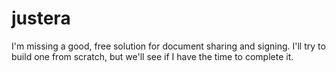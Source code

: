 # justera
I'm missing a good, free solution for document sharing and signing. I'll try to build one from scratch, but we'll see if I have the time to complete it.
